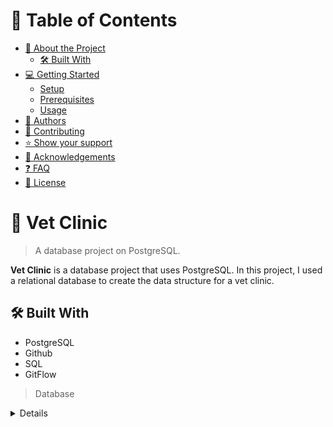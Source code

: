 <!-- TABLE OF CONTENTS -->

# 📗 Table of Contents

- [📖 About the Project](#about-project)
  - [🛠 Built With](#built-with)
- [💻 Getting Started](#getting-started)
  - [Setup](#setup)
  - [Prerequisites](#prerequisites)
  - [Usage](#usage)
- [👥 Authors](#authors)
- [🤝 Contributing](#contributing)
- [⭐️ Show your support](#support)
- [🙏 Acknowledgements](#acknowledgements)
- [❓ FAQ](#faq)
- [📝 License](#license)

<!-- PROJECT DESCRIPTION -->

# 📖 Vet Clinic <a name="about-project"></a>

> A database project on PostgreSQL. 

**Vet Clinic** is a database project that uses PostgreSQL. In this project, I used a relational database to create the data structure for a vet clinic.



## 🛠 Built With <a name="built-with"></a>
- PostgreSQL
- Github
- SQL
- GitFlow


> Database

<details>  
 <details> 
   <summary>Server</summary> 
   <ul> 
     <li>A localhost server created using PSQL</li> 
   </ul> 
 </details> 
  

<p align="right">(<a href="#readme-top">back to top</a>)</p>

<!-- GETTING STARTED -->

## 💻 Getting Started <a name="getting-started"></a>

This repository includes files with plain SQL that can be used to recreate the VET CLINIC database:

- Use [schema.sql](./schema.sql) to create all tables.
- Use [data.sql](./data.sql) to populate tables with sample data.
- Check [queries.sql](./queries.sql) for examples of queries that can be run on a newly created database. **Important note: this file might include queries that make changes in the database (e.g., remove records). Use them responsibly!**


### Prerequisites

In order to run this project you need:

- PostgreSQL installed
- A GitHub Account
- VS Code 

### Setup

- Open PSQL 
- Create a new database using CREATE DATABASE Vet Clinic

### Usage

- Connect to database using the command \c Vet Clinic


<p align="right">(<a href="#readme-top">back to top</a>)</p>

<!-- AUTHORS -->

## 👥 Authors <a name="authors"></a>

> Mention all of the collaborators of this project.

👤 **Jules Edozie**

- GitHub: [@julzedz](https://github.com/julzedz)
- LinkedIn: [Jules Edozie](https://www.linkedin.com/in/julesedozie/)

<p align="right">(<a href="#readme-top">back to top</a>)</p>

<!-- CONTRIBUTING -->

## 🤝 Contributing <a name="contributing"></a>

Contributions, issues, and feature requests are welcome!

Feel free to check the [issues page](../../issues/).

<p align="right">(<a href="#readme-top">back to top</a>)</p>

<!-- SUPPORT -->

## ⭐️ Show your support <a name="support"></a>


If you like this project, please give it a star and also follow me on GitHub for future projects

<p align="right">(<a href="#readme-top">back to top</a>)</p>

<!-- ACKNOWLEDGEMENTS -->

## 🙏 Acknowledgments <a name="acknowledgements"></a>
- Thank you Microverse!

<p align="right">(<a href="#readme-top">back to top</a>)</p>

<!-- LICENSE -->

## 📝 License <a name="license"></a>

This project is [MIT](https://github.com/julzedz/Vet-clinic/blob/join-table/LICENSE) licensed.


<p align="right">(<a href="#readme-top">back to top</a>)</p>

